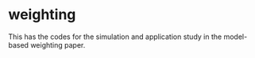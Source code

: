 # weighting
This has the codes for the simulation and application study in the model-based weighting paper.

